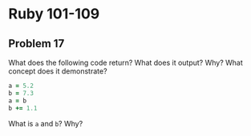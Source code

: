 # Ruby 101-109
## Problem 17

What does the following code return? What does it output? Why? What concept does it demonstrate?

```ruby
a = 5.2
b = 7.3
a = b
b += 1.1
```

What is `a` and `b`? Why?
